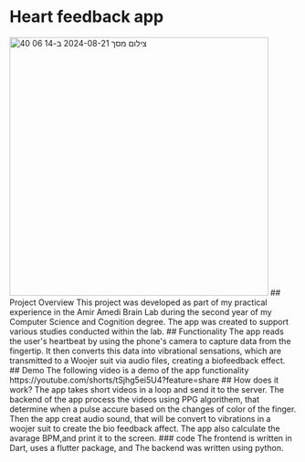 # Heart feedback app
<img width="453" alt="צילום מסך 2024-08-21 ב-14 06 40" src="https://github.com/user-attachments/assets/82e8b5e1-8319-48e4-8fec-f4c05e0aedb5">
## Project Overview
This project was developed as part of my practical experience in the Amir Amedi Brain Lab during the second year of my Computer Science and Cognition degree.
The app was created to support various studies conducted within the lab.
## Functionality
The app reads the user's heartbeat by using the phone's camera to capture data from the fingertip.
It then converts this data into vibrational sensations, which are transmitted to a Woojer suit via audio files, creating a biofeedback effect.
## Demo
The following video is a demo of the app functionality
https://youtube.com/shorts/tSjhg5ei5U4?feature=share
## How does it work?
The app takes short videos in a loop and send it to the server.
The backend of the app process the videos using PPG algorithem, that determine when a pulse accure based on the changes of color of the finger.
Then the app creat audio sound, that will be convert to vibrations in a woojer suit to create the bio feedback affect.
The app also calculate the avarage BPM,and print it to the screen.
### code
The frontend is written in Dart, uses a flutter package, and The backend was written using python.
